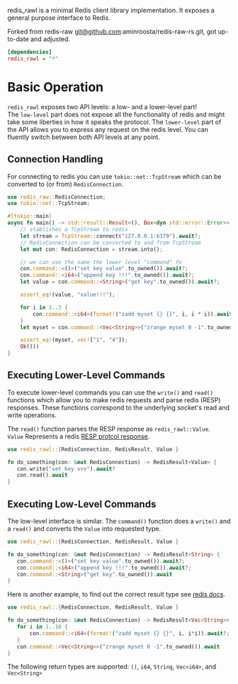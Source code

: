 redis_rawl is a minimal Redis client library implementation.
It exposes a general purpose interface to Redis.

Forked from redis-raw git@github.com:aminroosta/redis-raw-rs.git, got up-to-date and adjusted.

```ini
[dependencies]
redis_rawl = "*"
```

# Basic Operation

`redis_rawl` exposes two API levels: a low- and a lower-level part!  
The `low-level` part does not expose all the functionality of redis and
might take some liberties in how it speaks the protocol.  The `lower-level`
part of the API allows you to express any request on the redis level.
You can fluently switch between both API levels at any point.

## Connection Handling

For connecting to redis you can use `tokio::net::TcpStream` which can be
converted to (or from) `RedisConnection`.

```rust
use redis_raw::RedisConnection;
use tokio::net::TcpStream;

#[tokio::main]
async fn main() -> std::result::Result<(), Box<dyn std::error::Error>> {
    // stablishes a TcpStream to redis
    let stream = TcpStream::connect("127.0.0.1:6379").await?;
    // RedisConnection can be converted to and from TcpStream
    let mut con: RedisConnection = stream.into();

    // we can use the same the lower level "command" fn
    con.command::<()>("set key value".to_owned()).await?;
    con.command::<i64>("append key !!!".to_owned()).await?;
    let value = con.command::<String>("get key".to_owned()).await?;

    assert_eq!(value, "value!!!");

    for i in 1..3 {
        con.command::<i64>(format!("zadd myset {} {}", i, i * i)).await?;
    }
    let myset = con.command::<Vec<String>>("zrange myset 0 -1".to_owned()).await?;

    assert_eq!(myset, vec!["1", "4"]);
    Ok(())
}

```

## Executing Lower-Level Commands

To execute lower-level commands you can use the `write()` and `read()` functions
which allow you to make redis requests and parse redis (RESP) responses.
These functions correspond to the underlying socket's read and write operations.

The `read()` function parses the RESP response as `redis_rawl::Value`.  
`Value` Represents a redis [RESP protcol response](https://redis.io/topics/protocol#resp-protocol-description).  

```rust
use redis_rawl::{RedisConnection, RedisResult, Value }

fn do_something(con: &mut RedisConnection) -> RedisResult<Value> {
   con.write("set key vvv").await?
   con.read().await
}
```

## Executing Low-Level Commands

The low-level interface is similar. The `command()` function does a
`write()` and a `read()` and converts the `Value` into requested type.

```rust
use redis_rawl::{RedisConnection, RedisResult, Value }

fn do_something(con: &mut RedisConnection) -> RedisResult<String> {
   con.command::<()>("set key value".to_owned()).await?;
   con.command::<i64>("append key !!!".to_owned()).await?;
   con.command::<String>("get key".to_owned()).await
}
```

Here is another example, to find out the correct result type see [redis docs](https://redis.io/commands).

```rust
use redis_rawl::{RedisConnection, RedisResult, Value }

fn do_something(con: &mut RedisConnection) -> RedisResult<Vec<String>> {
   for i in 1..10 {
       con.command::<i64>(format!("zadd myset {} {}", i, i*i)).await?;
   }
   con.command::<Vec<String>>("zrange myset 0 -1".to_owned()).await
}
```

The following return types are supported:
`()`, `i64`, `String`, `Vec<i64>`, and `Vec<String>`
